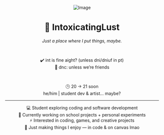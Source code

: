 <div align="center">
 
 ![Image](https://github.com/user-attachments/assets/6c04028c-d6ed-46a1-bed9-eb8a5362875a)


# 🌙 IntoxicatingLust  

*Just a place where I put things, maybe.*  

&nbsp;  

✔️ int is fine aight? (unless dni/dniuf in pt)  
🚫 dnc: unless we’re friends  

&nbsp;  

🕒 20 → 21 soon  
he/him | student dev & artist... maybe?  

---

💻 Student exploring coding and software development  
🚀 Currently working on school projects + personal experiments  
⚡ Interested in coding, games, and creative projects  
🌙 Just making things I enjoy — in code & on canvas lmao  

</div>
